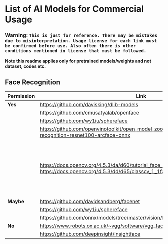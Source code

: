 # List of AI Models for Commercial Usage

### Warning: `This is just for reference. There may be mistakes due to misinterpretation. Usage license for each link must be confirmed before use. Also often there is other conditions mentioned in license that must be followed.`

**Note this readme applies only for pretrained models/weights and not dataset, codes etc.**

## Face Recognition

| Permission | Link | Comments |
| --- | --- | --- |
| **Yes** | https://github.com/davisking/dlib-models |  |
|  | https://github.com/cmusatyalab/openface |  |
|  | https://github.com/wy1iu/sphereface |  |
|  | https://github.com/openvinotoolkit/open_model_zoo/tree/master/models/public/face-recognition-resnet100-arcface-onnx |  |
|  | https://docs.opencv.org/4.5.3/da/d60/tutorial_face_main.html <br> https://docs.opencv.org/4.5.3/dd/d65/classcv_1_1face_1_1FaceRecognizer.html | Seems only non deep learning based algorithms available as of 9-12-2021. |
| **Maybe** | https://github.com/davidsandberg/facenet |  |
|  | https://github.com/wy1iu/sphereface |  |
|  | https://github.com/onnx/models/tree/master/vision/body_analysis/arcface |  |
| **No** | https://www.robots.ox.ac.uk/~vgg/software/vgg_face/ |  |
|  | https://github.com/deepinsight/insightface |  | 

